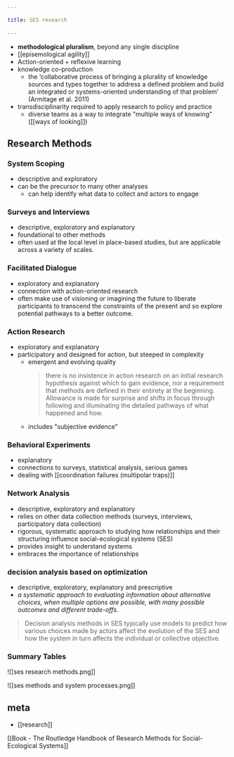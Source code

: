 ```yaml
---
title: SES research 
---
```

- **methodological pluralism**, beyond any single discipline
- [[episemological agility]]
- Action-oriented + reflexive learning
- knowledge co-production
	- the ‘collaborative process of bringing a plurality of knowledge sources and types together to address a defined problem and build an integrated or systems-oriented understanding of that problem’ (Armitage et al. 2011)
- transdisciplinarity required to apply research to policy and practice
	- diverse teams as a way to integrate "multiple ways of knowing" ([[ways of looking]])

## Research Methods
### System Scoping
- descriptive and exploratory
- can be the precursor to many other analyses
	- can help identify what data to collect and actors to engage

### Surveys and Interviews
- descriptive, exploratory and explanatory
- foundational to other methods
- often used at the local level in place-based studies, but are applicable across a variety of scales.

### Facilitated Dialogue
- exploratory and explanatory
- connection with action-oriented research
- often make use of visioning or imagining the future to liberate participants to transcend the constraints of the present and so explore potential pathways to a better outcome.

### Action Research
- exploratory and explanatory
- participatory and designed for action, but steeped in complexity
	- emergent and evolving quality
		> there is no insistence in action research on an initial research hypothesis against which to gain evidence, nor a requirement that methods are defined in their entirety at the beginning. Allowance is made for surprise and shifts in focus through following and illuminating the detailed pathways of what happened and how.
	- includes "subjective evidence"

### Behavioral Experiments
- explanatory
- connections to surveys, statistical analysis, serious games
- dealing with [[coordination failures (multipolar traps)]]

### Network Analysis
-  descriptive, exploratory and explanatory
- relies on other data collection methods (surveys, interviews, participatory data collection)
- rigorous, systematic approach to studying how relationships and their structuring influence social-ecological systems (SES)
- provides insight to understand systems
- embraces the importance of relationships

### decision analysis based on optimization
- descriptive, exploratory, explanatory and prescriptive
- *a systematic approach to evaluating information about alternative choices, when multiple options are possible, with many possible outcomes and different trade-offs.*
 > Decision analysis methods in SES typically use models to predict how various choices made by actors affect the evolution of the SES and how the system in turn affects the individual or collective objective.

### Summary Tables
![[ses research methods.png]]

![[ses methods and system processes.png]]


## meta
- [[research]]

[[Book - The Routledge Handbook of Research Methods for Social-Ecological Systems]]
